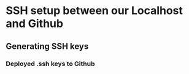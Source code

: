 # SSH setup between our Localhost and Github
## Generating SSH keys
### Deployed .ssh keys to Github
#### 
